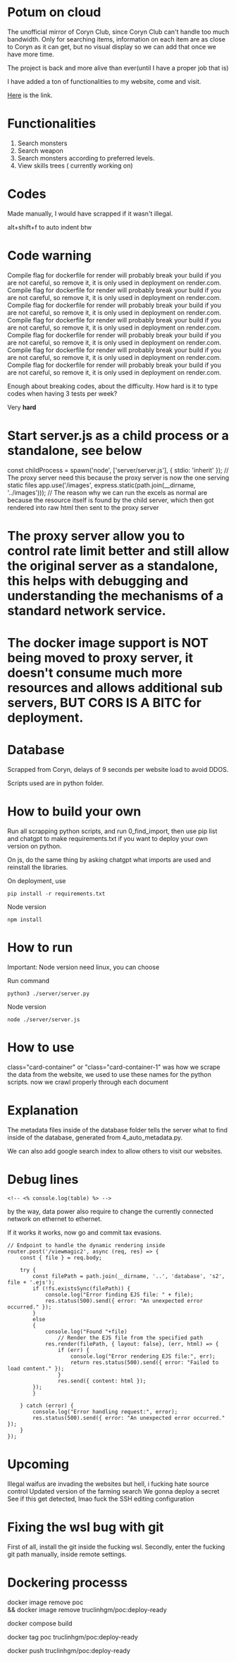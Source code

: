 # Potum on cloud
The unofficial mirror of Coryn Club, since Coryn Club can't handle too much bandwidth. Only for searching items, information on each item are as close to Coryn as it can get, but no visual display so we can add that once we have more time.

The project is back and more alive than ever(until I have a proper job that is)

I have added a ton of functionalities to my website, come and visit.

<a href="https://potum-on-cloud.onrender.com" _target=blank>Here</a> is the link.

# Functionalities
1. Search monsters
2. Search weapon
3. Search monsters according to preferred levels.
4. View skills trees ( currently working on)
# Codes 
Made manually, I would have scrapped if it wasn't illegal.

alt+shift+f to auto indent btw
# Code warning
Compile flag for dockerfile for render will probably break your build if you are not careful, so remove it, it is only used in deployment on render.com.
Compile flag for dockerfile for render will probably break your build if you are not careful, so remove it, it is only used in deployment on render.com.
Compile flag for dockerfile for render will probably break your build if you are not careful, so remove it, it is only used in deployment on render.com.
Compile flag for dockerfile for render will probably break your build if you are not careful, so remove it, it is only used in deployment on render.com.
Compile flag for dockerfile for render will probably break your build if you are not careful, so remove it, it is only used in deployment on render.com.
Compile flag for dockerfile for render will probably break your build if you are not careful, so remove it, it is only used in deployment on render.com.
Compile flag for dockerfile for render will probably break your build if you are not careful, so remove it, it is only used in deployment on render.com.

Enough about breaking codes, about the difficulty. How hard is it to type codes when having 3 tests per week?

Very **hard**
# Start server.js as a child process or a standalone, see below
const childProcess = spawn('node', ['server/server.js'], { stdio: 'inherit' });
// The proxy server need this because the proxy server is now the one serving static files
app.use('/images', express.static(path.join(__dirname, '../images')));
// The reason why we can run the excels as normal are because the resource itself is found by the child server, which then got rendered into raw html then sent to the proxy server
# The proxy server allow you to control rate limit better and still allow the original server as a standalone, this helps with debugging and understanding the mechanisms of a standard network service.
# The docker image support is NOT being moved to proxy server, it doesn't consume much more resources and allows additional sub servers, BUT CORS IS A BITC for deployment.


# Database
Scrapped from Coryn, delays of 9 seconds per website load to avoid DDOS.

Scripts used are in python folder.
# How to build your own
Run all scrapping python scripts, and run 0_find_import, then use pip list and chatgpt to make requirements.txt if you want to deploy your own version on python.

On js, do the same thing by asking chatgpt what imports are used and reinstall the libraries.

On deployment, use
```
pip install -r requirements.txt
```
Node version
```
npm install
```

# How to run

Important: Node version need linux, you can choose

Run command
```
python3 ./server/server.py
```
Node version
```
node ./server/server.js
```

# How to use
class="card-container" or "class="card-container-1" was how we scrape the data from the website, we used to use these names for the python scripts.
now we crawl properly through each document

# Explanation
The metadata files inside of the database folder tells the server what to find inside of the database, generated from 4_auto_metadata.py.

We can also add google search index to allow others to visit our websites.

# Debug lines

    <!-- <% console.log(table) %> -->

by the way, data power also require to change the currently connected network on ethernet to ethernet. 

If it works it works, now go and commit tax evasions.
```
// Endpoint to handle the dynamic rendering inside
router.post('/viewmagic2', async (req, res) => {
    const { file } = req.body;

    try {
        const filePath = path.join(__dirname, '..', 'database', 's2', file + '.ejs');
        if (!fs.existsSync(filePath)) {
            console.log("Error finding EJS file: " + file);
            res.status(500).send({ error: "An unexpected error occurred." });
        }
        else
        {
            console.log("Found "+file)
                // Render the EJS file from the specified path
            res.render(filePath, { layout: false}, (err, html) => {
                if (err) {
                    console.log("Error rendering EJS file:", err);
                    return res.status(500).send({ error: "Failed to load content." });
                }
                res.send({ content: html });
        });
        }

    } catch (error) {
        console.log("Error handling request:", error);
        res.status(500).send({ error: "An unexpected error occurred." });
    }
});
```
# Upcoming

Illegal waifus are invading the websites but hell, i fucking hate source control
Updated version of the farming search
We gonna deploy a secret
See if this get detected, lmao fuck the SSH editing configuration

# Fixing the wsl bug with git
First of all, install the git inside the fucking wsl.
Secondly, enter the fucking git path manually, inside remote settings. 

# Dockering processs 

docker image remove poc \
&& docker image remove truclinhgm/poc:deploy-ready

docker compose build

docker tag poc truclinhgm/poc:deploy-ready

docker push truclinhgm/poc:deploy-ready
